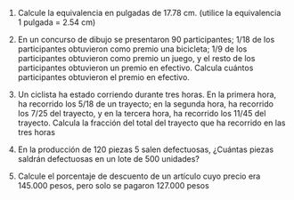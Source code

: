 1. Calcule la equivalencia en pulgadas de 17.78 cm. (utilice la equivalencia 1 pulgada = 2.54 cm)

2. En un concurso de dibujo se presentaron 90 participantes; 1/18 de los participantes obtuvieron como premio una bicicleta; 1/9 de los participantes obtuvieron como premio un juego, y el resto de los participantes obtuvieron un premio en efectivo. Calcula cuántos participantes obtuvieron el premio en efectivo.

3. Un ciclista ha estado corriendo durante tres horas. En la primera hora, ha recorrido los 5/18 de un trayecto; en la segunda hora, ha recorrido los 7/25  del trayecto, y en la tercera hora, ha recorrido los 11/45 del trayecto. Calcula la fracción del total del trayecto que ha recorrido en las tres horas

4. En la producción de 120 piezas 5 salen defectuosas, ¿Cuántas piezas saldrán defectuosas en un lote de 500 
unidades?

5. Calcule el porcentaje de descuento de un artículo cuyo precio era 145.000 pesos, pero solo se pagaron 
127.000 pesos
